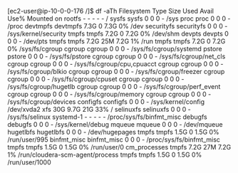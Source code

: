 [ec2-user@ip-10-0-0-176 /]$ df -aTh
Filesystem     Type         Size  Used Avail Use% Mounted on
rootfs         -               -     -     -    - /
sysfs          sysfs           0     0     0    - /sys
proc           proc            0     0     0    - /proc
devtmpfs       devtmpfs     7.3G     0  7.3G   0% /dev
securityfs     securityfs      0     0     0    - /sys/kernel/security
tmpfs          tmpfs        7.2G     0  7.2G   0% /dev/shm
devpts         devpts          0     0     0    - /dev/pts
tmpfs          tmpfs        7.2G   25M  7.2G   1% /run
tmpfs          tmpfs        7.2G     0  7.2G   0% /sys/fs/cgroup
cgroup         cgroup          0     0     0    - /sys/fs/cgroup/systemd
pstore         pstore          0     0     0    - /sys/fs/pstore
cgroup         cgroup          0     0     0    - /sys/fs/cgroup/net_cls
cgroup         cgroup          0     0     0    - /sys/fs/cgroup/cpu,cpuacct
cgroup         cgroup          0     0     0    - /sys/fs/cgroup/blkio
cgroup         cgroup          0     0     0    - /sys/fs/cgroup/freezer
cgroup         cgroup          0     0     0    - /sys/fs/cgroup/cpuset
cgroup         cgroup          0     0     0    - /sys/fs/cgroup/hugetlb
cgroup         cgroup          0     0     0    - /sys/fs/cgroup/perf_event
cgroup         cgroup          0     0     0    - /sys/fs/cgroup/memory
cgroup         cgroup          0     0     0    - /sys/fs/cgroup/devices
configfs       configfs        0     0     0    - /sys/kernel/config
/dev/xvda2     xfs           30G  9.7G   21G  33% /
selinuxfs      selinuxfs       0     0     0    - /sys/fs/selinux
systemd-1      -               -     -     -    - /proc/sys/fs/binfmt_misc
debugfs        debugfs         0     0     0    - /sys/kernel/debug
mqueue         mqueue          0     0     0    - /dev/mqueue
hugetlbfs      hugetlbfs       0     0     0    - /dev/hugepages
tmpfs          tmpfs        1.5G     0  1.5G   0% /run/user/995
binfmt_misc    binfmt_misc     0     0     0    - /proc/sys/fs/binfmt_misc
tmpfs          tmpfs        1.5G     0  1.5G   0% /run/user/0
cm_processes   tmpfs        7.2G   27M  7.2G   1% /run/cloudera-scm-agent/process
tmpfs          tmpfs        1.5G     0  1.5G   0% /run/user/1000
